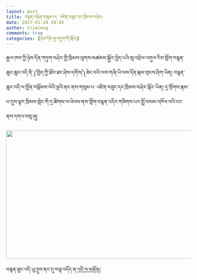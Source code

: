 ```yaml
---
layout: post
title: བརྙན་འཕྲིན་གསུམ་པ། འཛིན་བཟུང་དང་ཁྲིམས་བཤེར།
date: 2017-01-24 19:45
author: trimleng
comments: true
categories: [ཉེས་དོན་ཞུ་གཏུག་གི་སྐོར།]
---
```

རྒྱལ་ཁབ་ཀྱི་ཉེས་དོན་གཏུག་བཤེར་གྱི་ཁྲིམས་ལུགས་མཚམས་སྦྱོར་བྱེད་པའི་མུ་འབྲེལ་འགུལ་རིས་གློག་བརྙན་ཆུང་ཆུང་འདི་ནི་༼ཁྱེད་ཀྱི་ཐོབ་ཐང་ཤེས་དགོས།༽ཟེར་བའི་ལས་གཞི་ཡི་ལས་དོན་རྣམ་གྲངས་ཤིག་ཡིན། བརྙན་ཆུང་འདི་ལ་ཁྱོན་བསྡོམས་ལེའི་ལྔའི་ནང་ནས་གསུམ་པ་ འཛིན་བཟུང་དང་ཁྲིམས་བཤེར་སྐོར་ཡིན། དྲ་གྲོགས་རྣམ་པ་དུས་ལྟར་ཁྲིམས་གླེང་གི་དྲ་ཚིགས་ལ་ཕེབས་ནས་གློག་བརྙན་འདིར་གཟིགས་པར་སྤྲོ་བསམ་འཁོལ་བའི་ངང་ནས་དགའ་བསུ་ཞུ།

<a href="http://www.miaopai.com/show/QzR6Nlqd3WQ2KiHJpHSyUg__.htm"><img class="alignnone wp-image-1184 size-full" src="http://trimleng.org/wp-content/uploads/2017/01/Screen-Shot-2017-01-24-at-8.14.26-AM.png" width="634" height="351" /></a>

བརྙན་ཐུང་འདི་ཡུ་ཏྲུབ་ནང་དུ་བལྟ་འདོད་ན་<a href="https://youtu.be/w4LG8ItC7Jo">འདི་ལ་མནོན།</a>
